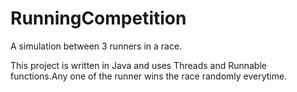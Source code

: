 # RunningCompetition
A simulation between 3 runners in a race.

This project is written in Java and uses Threads and Runnable functions.Any one of the runner wins the race randomly everytime.
